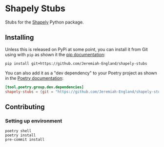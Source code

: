 # Shapely Stubs

Stubs for the [Shapely][shapely] Python package.

[shapely]: https://github.com/shapely/shapely

## Installing

Unless this is released on PyPi at some point, you can install it from Git
using with `pip` as shown it the [pip documentation][pip_git]:

```sh
pip install git+https://github.com/Jeremiah-England/shapely-stubs
```

[pip_git]: https://pip.pypa.io/en/stable/topics/vcs-support/#git

You can also add it as a "dev dependency" to your Poetry project as shown in
the [Poetry documentation][poetry_git]:

```toml
[tool.poetry.group.dev.dependencies]
shapely-stubs = {git = "https://github.com/Jeremiah-England/shapely-stubs", branch = "master"}
```

[poetry_git]: https://python-poetry.org/docs/dependency-specification#git-dependencies

## Contributing

### Setting up environment

```
poetry shell
poetry install
pre-commit install
```
